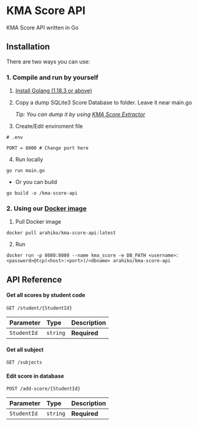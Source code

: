 
# KMA Score API

KMA Score API written in Go


## Installation
There are two ways you can use: 
### 1. Compile and run by yourself

1. [Install Golang (1.18.3 or above)](https://go.dev/doc/install)

2. Copy a dump SQLite3 Score Database to folder. Leave it near main.go

    *Tip: You can dump it by using [KMA Score Extractor](https://github.com/Haven-Code/KMA-Score-Extractor)*


3. Create/Edit enviroment file

```env
# .env

PORT = 8000 # Change port here
```

4. Run locally

```shell
go run main.go
```

- Or you can build

```shell
go build -o /kma-score-api
```

### 2. Using our [Docker image](https://hub.docker.com/r/arahiko/kma-score-api)
1. Pull Docker image
```shell
docker pull arahiko/kma-score-api:latest
```
2. Run
```shell
docker run -p 8080:8080 --name kma_score -e DB_PATH <username>:<password>@tcp(<host>:<port>)/<dbname> arahiko/kma-score-api
```

## API Reference

#### Get all scores by student code

```http
GET /student/{StudentId}
```

| Parameter | Type     | Description                |
| :-------- | :------- | :------------------------- |
| `StudentId` | `string` | **Required** |

#### Get all subject

```http
GET /subjects
```

#### Edit score in database

```http
POST /add-score/{StudentId}
```

| Parameter | Type     | Description                |
| :-------- | :------- | :------------------------- |
| `StudentId` | `string` | **Required** |

